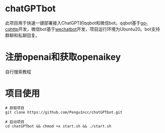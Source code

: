# chatGPTbot
此项目用于快速一键部署接入ChatGPT的qqbot和微信bot。qqbot基于[go-cqhttp](https://github.com/Mrs4s/go-cqhttp)开发，微信bot基于[wechatbot](https://gitee.com/shtml/wechatbot)开发，项目运行环境为Ubuntu20。bot支持群聊和私聊回复。

# 注册openai和获取openaikey
自行搜索教程

# 项目使用

```shell
# 获取项目
git clone https://github.com/Pengu1ncc/chatGPTbot.git

# 启动项目
cd chatGPTbot && chmod +x start.sh && ./start.sh
```
